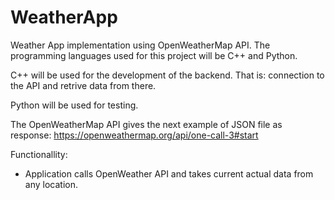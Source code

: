 # WeatherApp
Weather App implementation using OpenWeatherMap API. The programming languages used for this 
project will be C++ and Python.

C++ will be used for the development of the backend. That is: connection to the API and retrive 
data from there. 

Python will be used for testing.

The OpenWeatherMap API gives the next example of JSON file as response: 
https://openweathermap.org/api/one-call-3#start

Functionallity:
- Application calls OpenWeather API and takes current actual data from any location.








